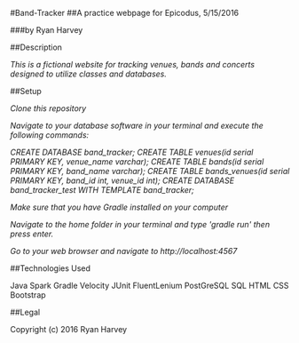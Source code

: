 #Band-Tracker
##A practice webpage for Epicodus, 5/15/2016

###by Ryan Harvey

##Description

_This is a fictional website for tracking venues, bands and concerts designed to utilize classes and databases._

##Setup

_Clone this repository_

_Navigate to your database software in your terminal and execute the following commands:_

_CREATE DATABASE band_tracker;_
_CREATE TABLE venues(id serial PRIMARY KEY, venue_name varchar);_
_CREATE TABLE bands(id serial PRIMARY KEY, band_name varchar);_
_CREATE TABLE bands_venues(id serial PRIMARY KEY, band_id int, venue_id int);_
_CREATE DATABASE band_tracker_test WITH TEMPLATE band_tracker;_

_Make sure that you have Gradle installed on your computer_

_Navigate to the home folder in your terminal and type 'gradle run' then press enter._

_Go to your web browser and navigate to http://localhost:4567_

##Technologies Used

Java Spark Gradle Velocity JUnit FluentLenium PostGreSQL SQL HTML CSS Bootstrap

##Legal

Copyright (c) 2016 Ryan Harvey
